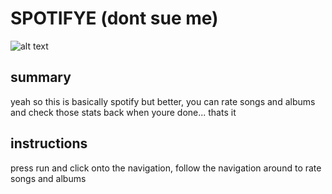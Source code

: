 # SPOTIFYE (dont sue me)

![alt text](C:\Users\Jenus\github-classroom\SACHSTech\oop-assignment-Jenusan\src\art.png)

## summary

yeah so this is basically spotify but better, you can rate songs and albums and check those stats back when youre done... thats it

## instructions

press run and click onto the navigation, follow the navigation around to rate songs and albums
